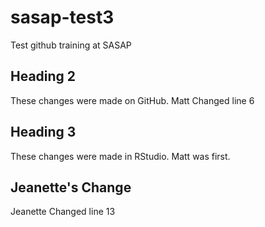 # sasap-test3
Test github training at SASAP

## Heading 2
These changes were made on GitHub.
Matt Changed line 6

## Heading 3

These changes were made in RStudio.  Matt was first.

## Jeanette's Change

Jeanette Changed line 13
